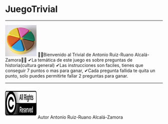 # JuegoTrivial
---
<img src="https://github.com/ruanox96/JuegoTrivial/blob/main/recursos/trivial.jpg" width="100" height="100"/>
🎁🤞Bienvenido al Trivial de Antonio Ruiz-Ruano Alcalá-Zamora🤞🎁
✔La temática de este juego es sobre preguntas de historia(cultura general)
✔Las instrucciones son faciles, tienes que conseguir 7 puntos o mas para ganar,
✔Cada pregunta fallida te quita un punto, solo puedes permitirte fallar 2 preguntas para ganar.

---

<img src="https://github.com/ruanox96/JuegoTrivial/blob/main/recursos/copi.jpg" width="100" height="100"/>
Autor
Antonio Ruiz-Ruano Alcalá-Zamora